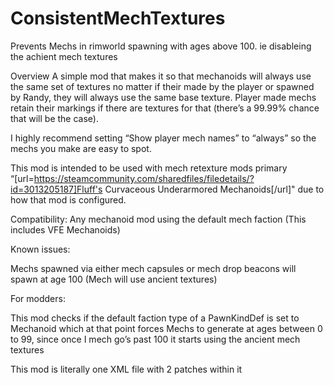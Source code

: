 # ConsistentMechTextures
Prevents Mechs in rimworld spawning with ages above 100. ie disableing the achient mech textures

Overview
A simple mod that makes it so that mechanoids will always use the same set of textures no matter if their made by the player or spawned by Randy, they will always use the same base texture. 
Player made mechs retain their markings if there are textures for that (there’s a 99.99% chance that will be the case). 

I highly recommend setting “Show player mech names” to “always” so the mechs you make are easy to spot.

This mod is intended to be used with mech retexture mods primary “[url=https://steamcommunity.com/sharedfiles/filedetails/?id=3013205187]Fluff's Curvaceous Underarmored Mechanoids[/url]" due to how that mod is configured.

Compatibility:
Any mechanoid mod using the default mech faction (This includes VFE Mechanoids)


Known issues: 

Mechs spawned via either mech capsules or mech drop beacons will spawn at age 100 (Mech will use ancient textures)



For modders: 

This mod checks if the default faction type of a PawnKindDef is set to Mechanoid which at that point forces Mechs to generate at ages between 0 to 99, since once I mech go’s past 100 it starts using the ancient mech textures

This mod is literally one XML file with 2 patches within it
